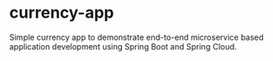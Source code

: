 # currency-app
Simple currency app to demonstrate end-to-end microservice based application development using Spring Boot and Spring Cloud.
